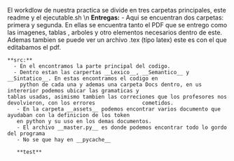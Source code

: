 El workdlow de nuestra practica se divide en tres carpetas principales, este readme y el ejecutable.sh \n
	**Entregas:**
      - Aqui se encuentran dos carpetas: primera y segunda. En ellas se encuentra tanto 
        el PDF que se entrego como las imagenes, tablas , arboles y otro elementos necesarios dentro 
	de este. Ademas tambien se puede ver un archivo .tex (tipo latex) este es con el que   
	editabamos el pdf.
	
	**src:**
      - En el encontramos la parte principal del codigo. 
      - Dentro estan las carpertas __Lexico__, __Semantico__ y __Sintatico__. En estas encontramos el codigo en
      	python de cada una y ademas una carpeta Docs dentro, en us intererior podemos ubicar las gramaticas y 
	tablas usadas, asimismo tambien las correciones que los profesores nos devolvieron, con los errores               cometidos.
       - En la carpeta __assets__ podemos encontrar varios documento que ayudaban con la definicion de los token 
       en python y su uso en los demas documentos.
       - El archivo __master.py__ es donde podemos encontrar todo lo gordo del programa
       - No se que hay en __pycache__
       
       **test**
       
       
